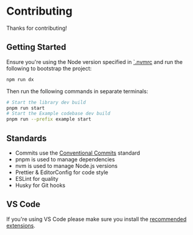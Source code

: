 # Contributing

Thanks for contributing!

## Getting Started

Ensure you're using the Node version specified in [`.nvmrc](./.nvmrc) and run the following to
bootstrap the project:

```sh
npm run dx
```

Then run the following commands in separate terminals:

```sh
# Start the library dev build
pnpm run start
# Start the Example codebase dev build
pnpm run --prefix example start
```

## Standards

- Commits use the [Conventional Commits](https://conventionalcommits.org/) standard
- pnpm is used to manage dependencies
- nvm is used to manage Node.js versions
- Prettier & EditorConfig for code style
- ESLint for quality
- Husky for Git hooks

## VS Code

If you're using VS Code please make sure you install the [recommended extensions](./.vscode/extensions.json).
